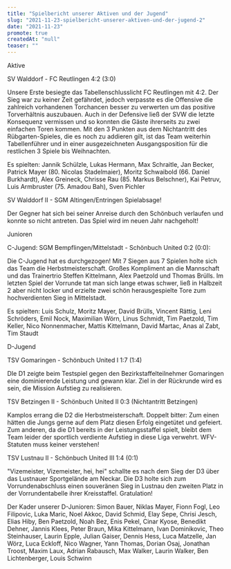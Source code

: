 ```yaml
---
title: "Spielbericht unserer Aktiven und der Jugend"
slug: "2021-11-23-spielbericht-unserer-aktiven-und-der-jugend-2"
date: "2021-11-23"
promote: true
createdAt: "null"
teaser: ""
---
```

Aktive



SV Walddorf  - FC Reutlingen 4:2 (3:0)


Unsere Erste besiegte das Tabellenschlusslicht FC Reutlingen mit 4:2. Der Sieg war zu keiner Zeit gefährdet, jedoch verpasste es die Offensive die zahlreich vorhandenen Torchancen besser zu verwerten um das positive Torverhältnis auszubauen. Auch in der Defensive ließ der SVW die letzte Konsequenz vermissen und so konnten die Gäste ihrerseits zu zwei einfachen Toren kommen. Mit den 3 Punkten aus dem Nichtantritt des Rübgarten-Spieles, die es noch zu addieren gilt, ist das Team weiterhin Tabellenführer und in einer ausgezeichneten Ausgangsposition für die restlichen 3 Spiele bis Weihnachten.


Es spielten: Jannik Schülzle, Lukas Hermann, Max Schraitle, Jan Becker, Patrick Mayer (80. Nicolas Stadelmaier), Moritz Schwaibold (66. Daniel Burkhardt), Alex Greineck, Chrisse Rau (85. Markus Belschner), Kai Petruv, Luis Armbruster (75. Amadou Bah), Sven Pichler



SV Walddorf II - SGM Altingen/Entringen Spielabsage!


Der Gegner hat sich bei seiner Anreise durch den Schönbuch verlaufen und konnte so nicht antreten. Das Spiel wird im neuen Jahr nachgeholt!


<p class="ox-2989754d1f-">Junioren


<p class="ox-2989754d1f-">C-Jugend: SGM Bempflingen/Mittelstadt - Schönbuch United 0:2 (0:0):


<p class="ox-2989754d1f-">Die C-Jugend hat es durchgezogen! Mit 7 Siegen aus 7 Spielen holte sich das Team die Herbstmeisterschaft. Großes Kompliment an die Mannschaft und das Trainertrio Steffen Kittelmann, Alex Paetzold und Thomas Brülls. Im letzten Spiel der Vorrunde tat man sich lange etwas schwer, ließ in Halbzeit 2 aber nicht locker und erzielte zwei schön herausgespielte Tore zum hochverdienten Sieg in Mittelstadt.


<p class="ox-2989754d1f-">Es spielten: Luis Schulz, Moritz Mayer, David Brülls, Vincent Rättig, Leni Schröders, Emil Nock, Maximilian Wörn, Linus Schmidt, Tim Paetzold, Tim Keller, Nico Nonnenmacher, Mattis Kittelmann, David Martac, Anas al Zabt, Tim Staudt


<p class="ox-2989754d1f-">D-Jugend


<p class="ox-2989754d1f-">TSV Gomaringen - Schönbuch United I 1:7 (1:4)


<p class="ox-2989754d1f-">DIe D1 zeigte beim Testspiel gegen den Bezirkstaffelteilnehmer Gomaringen eine dominierende Leistung und gewann klar. Ziel in der Rückrunde wird es sein, die Mission Aufstieg zu realisieren.


<p class="ox-2989754d1f-">TSV Betzingen II - Schönbuch United II 0:3 (Nichtantritt Betzingen)


<p class="ox-2989754d1f-">Kamplos errang die D2 die Herbstmeisterschaft. Doppelt bitter: Zum einen hätten die Jungs gerne auf dem Platz diesen Erfolg eingetütet und gefeiert. Zum anderen, da die D1 bereits in der Leistungsstaffel spielt, bleibt dem Team leider der sportlich verdiente Aufstieg in diese Liga verwehrt. WFV-Statuten muss keiner verstehen!


<p class="ox-2989754d1f-">TSV Lustnau II - Schönbuch United III 1:4 (0:1)


<p class="ox-2989754d1f-">"Vizemeister, Vizemeister, hei, hei" schallte es nach dem Sieg der D3 über das Lustnauer Sportgelände am Neckar. Die D3 holte sich zum Vorrundenabschluss einen souveränen Sieg in Lustnau den zweiten Platz in der Vorrundentabelle ihrer Kreisstaffel. Gratulation!


<p class="ox-2989754d1f-">Der Kader unserer D-Junioren: Simon Bauer, Niklas Mayer, Fionn Fogl, Leo Filipovic, Luka Maric, Noel Akkoc, David Schmid, Elay Sepe, Chrisi Jesch, Elias Hiby, Ben Paetzold, Noah Bez, Enis Pekel, Cinar Kyose, Benedikt Dehner, Jannis Klees, Peter Braun, Mika Kittelmann, Ivan Dominikovic, Theo Steinhauser, Laurin Epple, Julian Gaiser, Dennis Hess, Luca Matzelle, Jan Wörz, Luca Eckloff, Nico Wagner, Yann Thomas, Dorian Osaj, Jonathan Troost, Maxim Laux, Adrian Rabausch, Max Walker, Laurin Walker, Ben Lichtenberger, Louis Schwinn
